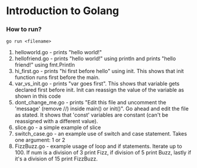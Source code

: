 # Introduction to Golang

### How to run?
```
go run <filename>
```
1. helloworld.go - prints "hello world!"
2. hellofriend.go - prints "hello world!" using println and prints "hello friend!" using fmt.Println
3. hi_first.go - prints "hi first before hello" using init. This shows that init function runs first before the main.
4. var_vs_init.go - prints "var goes first". This shows that variable gets declared first before init. Init can reassign the value of the variable as shown in this code
5. dont_change_me.go - prints "Edit this file and uncomment the 'message' (remove //) inside main() or init()". Go ahead and edit the file as stated. It shows that 'const' variables are constant (can't be reassigned with a different value).
6. slice.go - a simple example of slice
7. switch_case.go - an example use of switch and case statement. Takes one argument: 1 or 2
8. FizzBuzz.go - example usage of loop and if statements. Iterate up to 100. If num is a division of 3 print Fizz, if division of 5 print Buzz, lastly if it's a division of 15 print FizzBuzz.